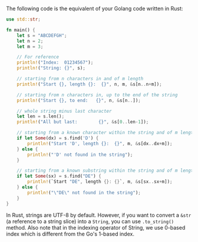 The following code is the equivalent of your Golang code written in Rust:

```rust
use std::str;

fn main() {
    let s = "ABCDEFGH";
    let n = 2;
    let m = 3;

    // For reference
    println!("Index:  01234567");
    println!("String: {}", s);

    // starting from n characters in and of m length
    println!("Start {}, length {}:  {}", n, m, &s[n..n+m]);

    // starting from n characters in, up to the end of the string
    println!("Start {}, to end:   {}", n, &s[n..]);

    // whole string minus last character
    let len = s.len();
    println!("All but last:        {}", &s[0..len-1]);

    // starting from a known character within the string and of m length
    if let Some(dx) = s.find('D') {
        println!("Start 'D', length {}:  {}", m, &s[dx..dx+m]);
    } else {
        println!("'D' not found in the string");
    }

    // starting from a known substring within the string and of m length
    if let Some(sx) = s.find("DE") {
        println!(`Start "DE", length {}: {}`, m, &s[sx..sx+m]);
    } else {
        println!("\"DE\" not found in the string");
    }
}
```

In Rust, strings are UTF-8 by default. However, if you want to convert a `&str` (a reference to a string slice) into a `String`, you can use `.to_string()` method. Also note that in the indexing operator of String, we use 0-based index which is different from the Go's 1-based index.
